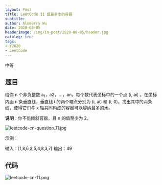 ```yaml
---
layout: Post
title: LeetCode 11 盛最多水的容器
subtitle: 
author: Alomerry Wu
date: 2020-08-05
headerImage: /img/in-post/2020-08-05/header.jpg
catalog: true
tags:
- Y2020
- LeetCode
---
```


<!-- Description. -->

<!-- more -->

中等

## 题目

给你 n 个非负整数 a<sub>1</sub>，a2，...，an，每个数代表坐标中的一个点 (i, ai) 。在坐标内画 n 条垂直线，垂直线 i 的两个端点分别为 (i, ai) 和 (i, 0)。找出其中的两条线，使得它们与 x
轴共同构成的容器可以容纳最多的水。

**说明**：你不能倾斜容器，且 n 的值至少为 2。

![leetcode-cn-question_11.jpg][1]

示例：

输入：[1,8,6,2,5,4,8,3,7]
输出：49

## 代码

![leetcode-cn-11.png][2]


[1]: http://alomerry.com/usr/uploads/2020/08/1123847434.jpg

[2]: http://alomerry.com/usr/uploads/2020/08/2383453706.png